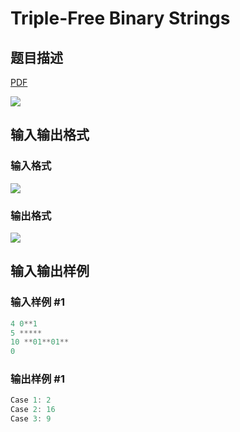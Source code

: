 # Triple-Free Binary Strings

## 题目描述

[problemUrl]: https://uva.onlinejudge.org/index.php?option=com_onlinejudge&Itemid=8&category=23&page=show_problem&problem=2068

[PDF](https://uva.onlinejudge.org/external/111/p11127.pdf)

![](https://cdn.luogu.com.cn/upload/vjudge_pic/UVA11127/a991c1dcf3e824ea26b47d2b987622d56f07ad7a.png)

## 输入输出格式

### 输入格式

![](https://cdn.luogu.com.cn/upload/vjudge_pic/UVA11127/18056dc33530650f908e717917f722c1e309fc5a.png)

### 输出格式

![](https://cdn.luogu.com.cn/upload/vjudge_pic/UVA11127/769872498f1a0a0dba63e0741dc2581398c93932.png)

## 输入输出样例

### 输入样例 #1

```cpp
4 0**1
5 *****
10 **01**01**
0
```


### 输出样例 #1

```cpp
Case 1: 2
Case 2: 16
Case 3: 9
```


